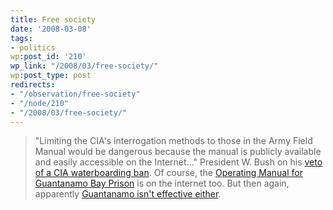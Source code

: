 ```yaml
---
title: Free society
date: '2008-03-08'
tags:
- politics
wp:post_id: '210'
wp_link: "/2008/03/free-society/"
wp:post_type: post
redirects:
- "/observation/free-society"
- "/node/210"
- "/2008/03/free-society/"
---
```


> "Limiting the CIA's interrogation methods to those in the Army Field Manual would be dangerous because the manual is publicly available and easily accessible on the Internet..."
President W. Bush on his [veto of a CIA waterboarding ban](http://www.washingtonpost.com/wp-dyn/content/article/2008/03/08/AR2008030800304.html?hpid=topnews). Of course, the [Operating Manual for Guantanamo Bay Prison](http://www.wikileaks.org/wiki/Camp_Delta_Standard_Operating_Procedure) is on the internet too. But then again, apparently [Guantanamo isn't effective either](http://www.nytimes.com/2006/10/19/opinion/19thu1.html).
